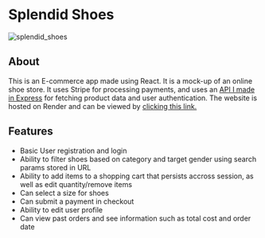 # Splendid Shoes

![splendid_shoes](https://github.com/BMTimbrell/e-commerce-api/assets/97784102/01742d9f-7a39-4dac-9229-0a21d8e90af0)

## About

This is an E-commerce app made using React. It is a mock-up of an online shoe store.
It uses Stripe for processing payments, and uses an [API I made in Express](https://github.com/BMTimbrell/e-commerce-api "API")
for fetching product data and user authentication. The website is hosted on Render and can be viewed
by [clicking this link.](https://splendid-shoes-app.onrender.com "Splendid Shoes")


## Features

* Basic User registration and login
* Ability to filter shoes based on category and target gender using search params stored in URL
* Ability to add items to a shopping cart that persists accross session, as well as edit quantity/remove items
* Can select a size for shoes
* Can submit a payment in checkout
* Ability to edit user profile
* Can view past orders and see information such as total cost and order date